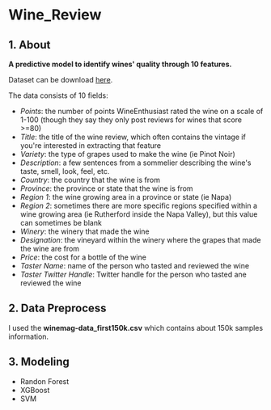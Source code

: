 # Wine_Review
## 1. About
**A predictive model to identify wines' quality through 10 features.**

Dataset can be download [here](https://www.kaggle.com/zynicide/wine-reviews).

The data consists of 10 fields:

- *Points*: the number of points WineEnthusiast rated the wine on a scale of 1-100 (though they say they only post reviews for wines that score >=80)
- *Title*: the title of the wine review, which often contains the vintage if you're interested in extracting that feature
- *Variety*: the type of grapes used to make the wine (ie Pinot Noir)
- *Description*: a few sentences from a sommelier describing the wine's taste, smell, look, feel, etc.
- *Country*: the country that the wine is from
- *Province*: the province or state that the wine is from
- *Region 1*: the wine growing area in a province or state (ie Napa)
- *Region 2*: sometimes there are more specific regions specified within a wine growing area (ie Rutherford inside the Napa Valley), but this value can sometimes be blank
- *Winery*: the winery that made the wine
- *Designation*: the vineyard within the winery where the grapes that made the wine are from
- *Price*: the cost for a bottle of the wine 
- *Taster Name*: name of the person who tasted and reviewed the wine
- *Taster Twitter Handle*: Twitter handle for the person who tasted ane reviewed the wine

## 2. Data Preprocess
I used the **winemag-data_first150k.csv** which contains about 150k samples information.

## 3. Modeling
- Randon Forest
- XGBoost
- SVM